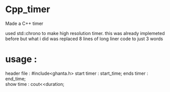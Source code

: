 # Cpp_timer
Made a C++ timer

used std::chrono to make high resolution timer.
this was already implemeted before but what i did was replaced 8 lines of long liner code to just 3 words


# usage :

header file   :    #include<ghanta.h>
start timer   :    start_time;
ends timer    :    end_time;              
show time     :    cout<<duration;
